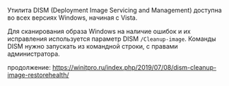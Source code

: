 Утилита DISM (Deployment Image Servicing and Management) доступна во всех версиях Windows, начиная с Vista.

Для сканирования образа Windows на наличие ошибок и их исправления используется параметр DISM `/Cleanup-image`. Команды DISM нужно запускать из командной строки, с правами администратора.

продолжение:
https://winitpro.ru/index.php/2019/07/08/dism-cleanup-image-restorehealth/